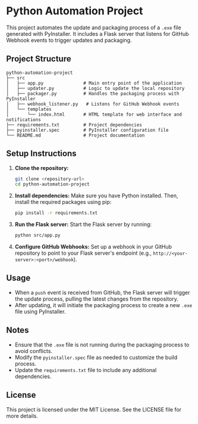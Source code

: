 # Python Automation Project

This project automates the update and packaging process of a `.exe` file generated with PyInstaller. It includes a Flask server that listens for GitHub Webhook events to trigger updates and packaging.

## Project Structure

```
python-automation-project
├── src
│   ├── app.py               # Main entry point of the application
│   ├── updater.py           # Logic to update the local repository
│   ├── packager.py          # Handles the packaging process with PyInstaller
│   ├── webhook_listener.py   # Listens for GitHub Webhook events
│   └── templates
│       └── index.html       # HTML template for web interface and notifications
├── requirements.txt         # Project dependencies
├── pyinstaller.spec         # PyInstaller configuration file
└── README.md                # Project documentation
```

## Setup Instructions

1. **Clone the repository:**
   ```bash
   git clone <repository-url>
   cd python-automation-project
   ```

2. **Install dependencies:**
   Make sure you have Python installed. Then, install the required packages using pip:
   ```bash
   pip install -r requirements.txt
   ```

3. **Run the Flask server:**
   Start the Flask server by running:
   ```bash
   python src/app.py
   ```

4. **Configure GitHub Webhooks:**
   Set up a webhook in your GitHub repository to point to your Flask server's endpoint (e.g., `http://<your-server>:<port>/webhook`).

## Usage

- When a `push` event is received from GitHub, the Flask server will trigger the update process, pulling the latest changes from the repository.
- After updating, it will initiate the packaging process to create a new `.exe` file using PyInstaller.

## Notes

- Ensure that the `.exe` file is not running during the packaging process to avoid conflicts.
- Modify the `pyinstaller.spec` file as needed to customize the build process.
- Update the `requirements.txt` file to include any additional dependencies.

## License

This project is licensed under the MIT License. See the LICENSE file for more details.
